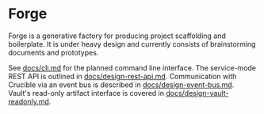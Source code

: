 # Forge

Forge is a generative factory for producing project scaffolding and boilerplate. It is under heavy design and currently consists of brainstorming documents and prototypes.

See [docs/cli.md](docs/cli.md) for the planned command line interface. The
service-mode REST API is outlined in
[docs/design-rest-api.md](docs/design-rest-api.md). Communication with
Crucible via an event bus is described in
[docs/design-event-bus.md](docs/design-event-bus.md). Vault's read-only
artifact interface is covered in
[docs/design-vault-readonly.md](docs/design-vault-readonly.md).
